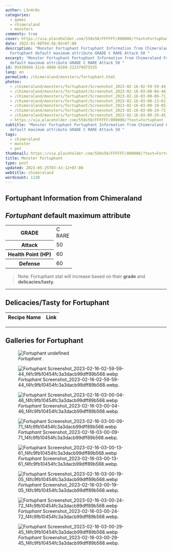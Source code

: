 ```yaml
---
author: L3n4r0x
categories:
  - games
  - chimeraland
  - monsters
comments: true
cover: https://via.placeholder.com/550x50/FFFFFF/000000/?text=Fortuphant
date: 2022-01-08T04:56:03+07:00
description: "Monster Fortuphant Fortuphant Information from Chimeraland
  Fortuphant default maximum attribute GRADE C RARE Attack 50 "
excerpt: "Monster Fortuphant Fortuphant Information from Chimeraland Fortuphant
  default maximum attribute GRADE C RARE Attack 50 "
id: 93439dd4-31c6-4888-8260-223379d75535
lang: en
permalink: /chimeraland/monsters/fortuphant.html
photos:
  - /chimeraland/monsters/fortuphant/Screenshot_2023-02-16-02-59-59-44_f4fc9fb10454fc3a3dacb99dff89b568.webp
  - /chimeraland/monsters/fortuphant/Screenshot_2023-02-16-03-00-04-46_f4fc9fb10454fc3a3dacb99dff89b568.webp
  - /chimeraland/monsters/fortuphant/Screenshot_2023-02-16-03-00-09-71_f4fc9fb10454fc3a3dacb99dff89b568.webp
  - /chimeraland/monsters/fortuphant/Screenshot_2023-02-16-03-00-13-61_f4fc9fb10454fc3a3dacb99dff89b568.webp
  - /chimeraland/monsters/fortuphant/Screenshot_2023-02-16-03-00-19-05_f4fc9fb10454fc3a3dacb99dff89b568.webp
  - /chimeraland/monsters/fortuphant/Screenshot_2023-02-16-03-00-24-72_f4fc9fb10454fc3a3dacb99dff89b568.webp
  - /chimeraland/monsters/fortuphant/Screenshot_2023-02-16-03-00-29-45_f4fc9fb10454fc3a3dacb99dff89b568.webp
  - https://via.placeholder.com/550x50/FFFFFF/000000/?text=Fortuphant
subtitle: "Monster Fortuphant Fortuphant Information from Chimeraland Fortuphant
  default maximum attribute GRADE C RARE Attack 50 "
tags:
  - chimeraland
  - monster
  - pet
thumbnail: https://via.placeholder.com/550x50/FFFFFF/000000/?text=Fortuphant
title: Monster Fortuphant
type: post
updated: 2023-05-25T03:43:12+07:00
webtitle: chimeraland
wordcount: 1130
---
```


<link
  rel="stylesheet"
  href="https://rawcdn.githack.com/dimaslanjaka/Web-Manajemen/870a349/css/bootstrap-5-3-0-alpha3-wrapper.css"
/>
<section id="bootstrap-wrapper">
  <div data-bs-theme="dark">
    <h2>Fortuphant Information from Chimeraland</h2>
    <h2 id="attribute"><i>Fortuphant</i> default maximum attribute</h2>
    <div class="row">
      <div class="col mb-2">
        <div class="card">
          <div class="card-body">
            <table>
              <tr>
                <th>GRADE</th>
                <td>C <br /><span class="text-primary">RARE</span></td>
              </tr>
              <tr>
                <th>Attack</th>
                <td>50</td>
              </tr>
              <tr>
                <th>Health Point (HP)</th>
                <td>60</td>
              </tr>
              <tr>
                <th>Defense</th>
                <td>60</td>
              </tr>
            </table>
          </div>
        </div>
      </div>
    </div>
    <blockquote class="bd-callout bd-callout-warning">
      Note: Fortuphant stat will increase based on their <b>grade</b> and
      <b>delicacies/tasty</b>.
    </blockquote>
    <hr />
    <h2 id="delicacies">Delicacies/Tasty for Fortuphant</h2>
    <div class="card">
      <div class="card-body">
        <div class="table-responsive">
          <table class="table table-striped">
            <thead>
              <tr>
                <th>Recipe Name</th>
                <th>Link</th>
              </tr>
            </thead>
            <tbody></tbody>
          </table>
        </div>
      </div>
    </div>
    <hr />
    <div id="gallery">
      <h2>Galleries for Fortuphant</h2>
      <div class="row">
        <div class="col-lg-6 col-12">
          <figure>
            <img
              src="https://www.webmanajemen.com/undefined"
              alt="Fortuphant undefined"
            />
            <figcaption style="word-wrap: break-word">
              <i>Fortuphant</i> .
            </figcaption>
          </figure>
        </div>
        <div class="col-lg-6 col-12">
          <figure>
            <img
              src="https://www.webmanajemen.com/chimeraland/monsters/fortuphant/Screenshot_2023-02-16-02-59-59-44_f4fc9fb10454fc3a3dacb99dff89b568.webp"
              alt="Fortuphant Screenshot_2023-02-16-02-59-59-44_f4fc9fb10454fc3a3dacb99dff89b568.webp"
            />
            <figcaption style="word-wrap: break-word">
              <i>Fortuphant</i>
              Screenshot_2023-02-16-02-59-59-44_f4fc9fb10454fc3a3dacb99dff89b568.webp.
            </figcaption>
          </figure>
        </div>
        <div class="col-lg-6 col-12">
          <figure>
            <img
              src="https://www.webmanajemen.com/chimeraland/monsters/fortuphant/Screenshot_2023-02-16-03-00-04-46_f4fc9fb10454fc3a3dacb99dff89b568.webp"
              alt="Fortuphant Screenshot_2023-02-16-03-00-04-46_f4fc9fb10454fc3a3dacb99dff89b568.webp"
            />
            <figcaption style="word-wrap: break-word">
              <i>Fortuphant</i>
              Screenshot_2023-02-16-03-00-04-46_f4fc9fb10454fc3a3dacb99dff89b568.webp.
            </figcaption>
          </figure>
        </div>
        <div class="col-lg-6 col-12">
          <figure>
            <img
              src="https://www.webmanajemen.com/chimeraland/monsters/fortuphant/Screenshot_2023-02-16-03-00-09-71_f4fc9fb10454fc3a3dacb99dff89b568.webp"
              alt="Fortuphant Screenshot_2023-02-16-03-00-09-71_f4fc9fb10454fc3a3dacb99dff89b568.webp"
            />
            <figcaption style="word-wrap: break-word">
              <i>Fortuphant</i>
              Screenshot_2023-02-16-03-00-09-71_f4fc9fb10454fc3a3dacb99dff89b568.webp.
            </figcaption>
          </figure>
        </div>
        <div class="col-lg-6 col-12">
          <figure>
            <img
              src="https://www.webmanajemen.com/chimeraland/monsters/fortuphant/Screenshot_2023-02-16-03-00-13-61_f4fc9fb10454fc3a3dacb99dff89b568.webp"
              alt="Fortuphant Screenshot_2023-02-16-03-00-13-61_f4fc9fb10454fc3a3dacb99dff89b568.webp"
            />
            <figcaption style="word-wrap: break-word">
              <i>Fortuphant</i>
              Screenshot_2023-02-16-03-00-13-61_f4fc9fb10454fc3a3dacb99dff89b568.webp.
            </figcaption>
          </figure>
        </div>
        <div class="col-lg-6 col-12">
          <figure>
            <img
              src="https://www.webmanajemen.com/chimeraland/monsters/fortuphant/Screenshot_2023-02-16-03-00-19-05_f4fc9fb10454fc3a3dacb99dff89b568.webp"
              alt="Fortuphant Screenshot_2023-02-16-03-00-19-05_f4fc9fb10454fc3a3dacb99dff89b568.webp"
            />
            <figcaption style="word-wrap: break-word">
              <i>Fortuphant</i>
              Screenshot_2023-02-16-03-00-19-05_f4fc9fb10454fc3a3dacb99dff89b568.webp.
            </figcaption>
          </figure>
        </div>
        <div class="col-lg-6 col-12">
          <figure>
            <img
              src="https://www.webmanajemen.com/chimeraland/monsters/fortuphant/Screenshot_2023-02-16-03-00-24-72_f4fc9fb10454fc3a3dacb99dff89b568.webp"
              alt="Fortuphant Screenshot_2023-02-16-03-00-24-72_f4fc9fb10454fc3a3dacb99dff89b568.webp"
            />
            <figcaption style="word-wrap: break-word">
              <i>Fortuphant</i>
              Screenshot_2023-02-16-03-00-24-72_f4fc9fb10454fc3a3dacb99dff89b568.webp.
            </figcaption>
          </figure>
        </div>
        <div class="col-lg-6 col-12">
          <figure>
            <img
              src="https://www.webmanajemen.com/chimeraland/monsters/fortuphant/Screenshot_2023-02-16-03-00-29-45_f4fc9fb10454fc3a3dacb99dff89b568.webp"
              alt="Fortuphant Screenshot_2023-02-16-03-00-29-45_f4fc9fb10454fc3a3dacb99dff89b568.webp"
            />
            <figcaption style="word-wrap: break-word">
              <i>Fortuphant</i>
              Screenshot_2023-02-16-03-00-29-45_f4fc9fb10454fc3a3dacb99dff89b568.webp.
            </figcaption>
          </figure>
        </div>
      </div>
    </div>
  </div>
</section>